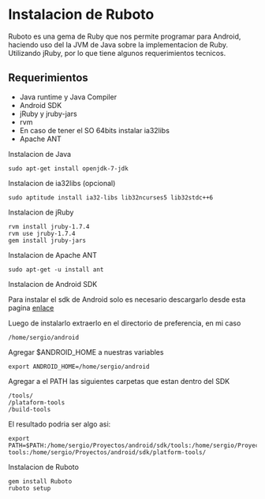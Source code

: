 Instalacion de Ruboto
====================

Ruboto es una gema de Ruby que nos permite programar para Android, haciendo uso del la JVM de Java sobre la implementacion de Ruby. Utilizando jRuby, por lo que tiene algunos requerimientos tecnicos.

## Requerimientos

- Java runtime y Java Compiler
- Android SDK
- jRuby y jruby-jars
- rvm
- En caso de tener el SO 64bits instalar ia32libs
- Apache ANT

Instalacion de Java

	sudo apt-get install openjdk-7-jdk

Instalacion de ia32libs (opcional)

	sudo aptitude install ia32-libs lib32ncurses5 lib32stdc++6

Instalacion de jRuby
	
	rvm install jruby-1.7.4
	rvm use jruby-1.7.4
	gem install jruby-jars

Instalacion de Apache ANT

	sudo apt-get -u install ant

Instalacion de Android SDK

Para instalar el sdk de Android solo es necesario descargarlo desde esta pagina [enlace](http://developer.android.com/sdk/index.html)

Luego de instalarlo extraerlo en el directorio de preferencia, en mi caso

	/home/sergio/android

Agregar $ANDROID_HOME a nuestras variables

	export ANDROID_HOME=/home/sergio/android

Agregar a el PATH las siguientes carpetas que estan dentro del SDK

	/tools/
	/plataform-tools
	/build-tools

El resultado podria ser algo asi:

	export PATH=$PATH:/home/sergio/Proyectos/android/sdk/tools:/home/sergio/Proyectos/android/sdk/build-tools:/home/sergio/Proyectos/android/sdk/platform-tools/ 

Instalacion de Ruboto

	gem install Ruboto
	ruboto setup



